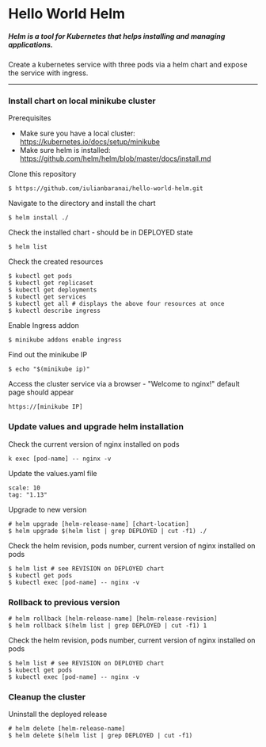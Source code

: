 # Hello World Helm

##### Helm is a tool for Kubernetes that helps installing and managing applications. 
Create a kubernetes service with three pods via a helm chart and expose the service with ingress.

--- 

### Install chart on local minikube cluster

Prerequisites

* Make sure you have a local cluster: https://kubernetes.io/docs/setup/minikube
* Make sure helm is installed: https://github.com/helm/helm/blob/master/docs/install.md

Clone this repository

    $ https://github.com/iulianbaranai/hello-world-helm.git

Navigate to the directory and install the chart

    $ helm install ./

Check the installed chart - should be in DEPLOYED state

    $ helm list 

Check the created resources

    $ kubectl get pods
    $ kubectl get replicaset
    $ kubectl get deployments
    $ kubectl get services
    $ kubectl get all # displays the above four resources at once
    $ kubectl describe ingress 

Enable Ingress addon

    $ minikube addons enable ingress
    
Find out the minikube IP

    $ echo "$(minikube ip)"

Access the cluster service via a browser - "Welcome to nginx!" default page should appear

    https://[minikube IP]

### Update values and upgrade helm installation

Check the current version of nginx installed on pods

    k exec [pod-name] -- nginx -v

Update the values.yaml file

    scale: 10
    tag: "1.13"

Upgrade to new version

    # helm upgrade [helm-release-name] [chart-location]
    $ helm upgrade $(helm list | grep DEPLOYED | cut -f1) ./

Check the helm revision, pods number, current version of nginx installed on pods

    $ helm list # see REVISION on DEPLOYED chart
    $ kubectl get pods
    $ kubectl exec [pod-name] -- nginx -v

### Rollback to previous version

    # helm rollback [helm-release-name] [helm-release-revision]
    $ helm rollback $(helm list | grep DEPLOYED | cut -f1) 1

Check the helm revision, pods number, current version of nginx installed on pods

    $ helm list # see REVISION on DEPLOYED chart
    $ kubectl get pods
    $ kubectl exec [pod-name] -- nginx -v

### Cleanup the cluster

Uninstall the deployed release

    # helm delete [helm-release-name]
    $ helm delete $(helm list | grep DEPLOYED | cut -f1)
